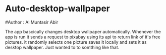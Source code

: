 # Auto-desktop-wallpaper
#Author : Al Muntasir Abir

The app bascically changes desktop wallpaper automatically.
Whenever the app is run it sends a request to pixabay using its api to return link of it's free pictures.
it randomly selects one picture saves it locally and sets it as desktop wallpaper. 
Just wanted to to somthing like that.
